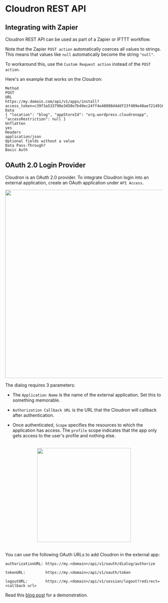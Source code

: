 # Cloudron REST API

## Integrating with Zapier

Cloudron REST API can be used as part of a Zapier or IFTTT workflow.

Note that the Zapier `POST action` automatically coerces all values to strings. This means that values
like `null` automatically become the string `"null"`.

To workaround this, use the `Custom Request action` instead of the `POST action`.

Here's an example that works on the Cloudron:
```
Method
POST
URL
https://my.domain.com/api/v1/apps/install?access_token=c39f3a533798e3450e7b49ec24ff4e40898d4ddf23f409e40ae721491624ccf5
Data
{ "location": "blog", "appStoreId": "org.wordpress.cloudronapp", "accessRestriction": null }
Unflatten
yes
Headers
application/json
Optional fields without a value
Data Pass-Through?
Basic Auth
```

## OAuth 2.0 Login Provider

Cloudron is an OAuth 2.0 provider. To integrate Cloudron login into an external application, create
an OAuth application under `API Access`.

<center>
<img src="/img/add-oauth-client.png" class="shadow" width="600px">
</center>

The dialog requires 3 parameters:

*   The `Application Name` is the name of the external application. Set this
    to something memorable.

*   `Authorization Callback URL` is the URL that the Cloudron will callback
    after authentication.

*   Once authenticated, `Scope` specifies the resources to which the application
    has access. The `profile` scope indicates that the app only gets access to
    the user's profile and nothing else.

<br/>
<center>
<img src="/img/oauth-tokens.png" class="shadow" height="300px">
</center>
<br/>

You can use the following OAuth URLs to add Cloudron in the external app:
```
authorizationURL: https://my.<domain>/api/v1/oauth/dialog/authorize

tokenURL:         https://my.<domain>/api/v1/oauth/token

logoutURL:        https://my.<domain>/api/v1/session/logout?redirect=<callback url>
```

Read this [blog post](https://cloudron.io/blog/2017-03-21-oauth-provider.html) for
a demonstration.


